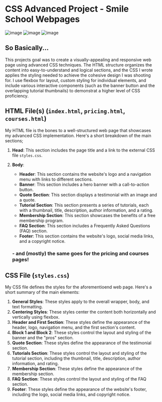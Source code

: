 # CSS Advanced Project - Smile School Webpages

![image](https://github.com/gumquat/EvanN-smileSchool.io/assets/23125776/17aefd41-1bc5-4857-98f1-7ec9fb36a624)
![image](https://github.com/gumquat/EvanN-smileSchool.io/assets/23125776/a14b1038-4c73-4399-b099-4f9fcea9c8b4)
![image](https://github.com/gumquat/EvanN-smileSchool.io/assets/23125776/eefd1e4f-1e4a-44f6-ae56-662c5a04e4de)

## So Basically...

This projects goal was to create a visually-appealing and responsive web page using advanced CSS techniques. 
The HTML structure organizes the content into easy-to-understand and logical sections, and the CSS I wrote applies the styling needed to achieve the cohesive design I was shooting for. I use flexbox for layout, custom styling for individual elements, and include various interactive components (such as the banner button and the overlapping tutorial thumbnails) to demonstrat a higher level of CSS proficiency.

## HTML File(s) (`index.html`, `pricing.html`, `courses.html`)

My HTML file is the bones to a well-structured web page that showcases my advanced CSS implementation. 
Here's a short breakdown of the main sections;

1. **Head**: This section includes the page title and a link to the external CSS file `styles.css`.
2. **Body**:
   - **Header**: This section contains the website's logo and a navigation menu with links to different sections.
   - **Banner**: This section includes a hero banner with a call-to-action button.
   - **Quote Section**: This section displays a testimonial with an image and a quote.
   - **Tutorial Section**: This section presents a series of tutorials, each with a thumbnail, title, description, author information, and a rating.
   - **Membership Section**: This section showcases the benefits of a free membership program.
   - **FAQ Section**: This section includes a Frequently Asked Questions (FAQ) section.
   - **Footer**: This section contains the website's logo, social media links, and a copyright notice.

   ### - and (mostly) the same goes for the pricing and courses pages!

## CSS File (`styles.css`)

My CSS file defines the styles for the aforementioend web page. 
Here's a short summary of the main elements:

1. **General Styles**: These styles apply to the overall wrapper, body, and text formatting.
2. **Centering Styles**: These styles center the content both horizontally and vertically using flexbox.
3. **Header and First Section**: These styles define the appearance of the header, logo, navigation menu, and the first section's content.
4. **Block 1 and Block 2**: These styles control the layout and styling of the banner and the "pros" section.
5. **Quote Section**: These styles define the appearance of the testimonial section.
6. **Tutorials Section**: These styles control the layout and styling of the tutorial section, including the thumbnail, title, description, author information, and rating.
7. **Membership Section**: These styles define the appearance of the membership section.
8. **FAQ Section**: These styles control the layout and styling of the FAQ section.
9. **Footer**: These styles define the appearance of the website's footer, including the logo, social media links, and copyright notice.

